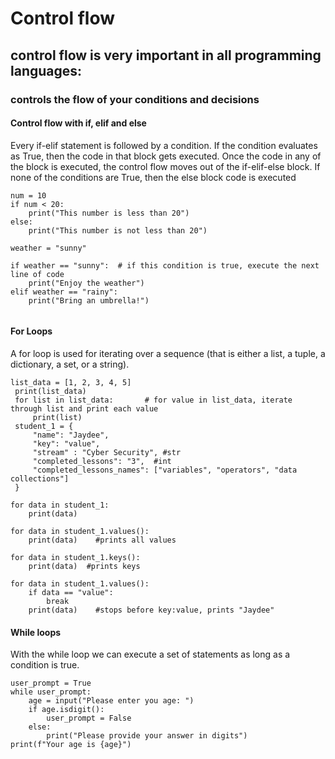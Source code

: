 # Control flow
## control flow is very important in all programming languages:
### controls the flow of your conditions and decisions


#### Control flow with if, elif and else 
Every if-elif statement is followed by a condition.
If the condition evaluates as True, then the code in that block gets executed.
Once the code in any of the block is executed, the control flow moves out of the if-elif-else block.
If none of the conditions are True, then the else block code is executed
```
num = 10
if num < 20:
    print("This number is less than 20")
else:
    print("This number is not less than 20")
```
```
weather = "sunny"

if weather == "sunny":  # if this condition is true, execute the next line of code
    print("Enjoy the weather")
elif weather == "rainy":
    print("Bring an umbrella!")


```

####  For Loops
A for loop is used for iterating over a sequence (that is either a list, a tuple, a dictionary, a set, or a string).
```
list_data = [1, 2, 3, 4, 5]
 print(list_data)
 for list in list_data:       # for value in list_data, iterate through list and print each value
     print(list)
 student_1 = {
     "name": "Jaydee",
     "key": "value",
     "stream" : "Cyber Security", #str
     "completed_lessons": "3",  #int
     "completed_lessons_names": ["variables", "operators", "data collections"]
 }
 
for data in student_1:
    print(data)

for data in student_1.values():
    print(data)    #prints all values

for data in student_1.keys():
    print(data)  #prints keys

for data in student_1.values():
    if data == "value":
        break
    print(data)    #stops before key:value, prints "Jaydee"
```
#### While loops
With the while loop we can execute a set of statements as long as a condition is true.
```
user_prompt = True
while user_prompt:
    age = input("Please enter you age: ")
    if age.isdigit():
        user_prompt = False
    else:
        print("Please provide your answer in digits")
print(f"Your age is {age}")
```
